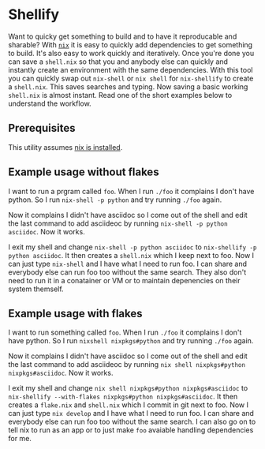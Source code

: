 # Shellify

Want to quicky get something to build and to have it reproducable and sharable? With [`nix`](https://nixos.org/manual/nix/stable/command-ref/nix-shell.html) it is easy to quickly add dependencies to get something to build. It's also easy to work quickly and iteratively. Once you're done you can save a `shell.nix` so that you and anybody else can quickly and instantly create an environment with the same dependencies. With this tool you can quickly swap out `nix-shell` or `nix shell` for `nix-shellify` to create a `shell.nix`. This saves searches and typing. Now saving a basic working `shell.nix` is almost instant. Read one of the short examples below to understand the workflow.

## Prerequisites

This utility assumes [nix is installed](https://nixos.org/download.html).


## Example usage without flakes

I want to run a prgram called `foo`. When I run `./foo` it complains I don't have python. So I run `nix-shell -p python` and try running `./foo` again.

Now it complains I didn't have asciidoc so I come out of the shell and edit the last command to add asciideoc by running `nix-shell -p python asciidoc`. Now it works.

I exit my shell and change `nix-shell -p python asciidoc` to `nix-shellify -p python asciidoc`. It then creates a `shell.nix` which I keep next to foo. Now I can just type `nix-shell` and I have what I need to run foo. I can share and everybody else can run foo too without the same search. They also don't need to run it in a conatainer or VM or to maintain depenencies on their system themself. 

## Example usage with flakes

I want to run something called `foo`. When I run `./foo` it complains I don't have python. So I run `nixshell nixpkgs#python` and try running `./foo` again.

Now it complains I didn't have asciidoc so I come out of the shell and edit the last command to add asciideoc by running `nix shell nixpkgs#python nixpkgs#asciidoc`. Now it works.

I exit my shell and change `nix shell nixpkgs#python nixpkgs#asciidoc` to `nix-shellify --with-flakes nixpkgs#python nixpkgs#asciidoc`. It then creates a `flake.nix` and `shell.nix` which I commit in git next to foo. Now I can just type `nix develop` and I have what I need to run foo. I can share and everybody else can run foo too without the same search. I can also go on to tell nix to run as an app or to just make `foo` avaiable handling dependencies for me. 

